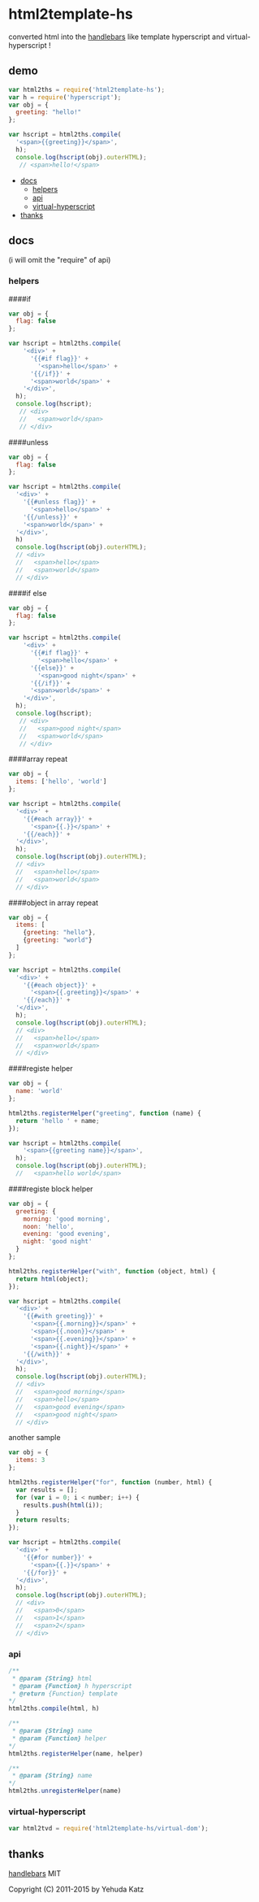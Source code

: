 # html2template-hs

converted html into the [handlebars] like template hyperscript and virtual-hyperscript !

## demo

``` js
var html2ths = require('html2template-hs');
var h = require('hyperscript');
var obj = {
  greeting: "hello!"
};

var hscript = html2ths.compile(
  '<span>{{greeting}}</span>',
  h);
  console.log(hscript(obj).outerHTML);
   // <span>hello!</span>
```

* [docs](#docs)
  - [helpers](#helpers)
  - [api](#api)
  - [virtual-hyperscript](#virtual-hyperscript)
* [thanks](#thanks)

## docs
(i will omit the "require" of api)

### helpers

####if
``` js
var obj = {
  flag: false
};

var hscript = html2ths.compile(
    '<div>' +
      '{{#if flag}}' +
        '<span>hello</span>' +
      '{{/if}}' +
      '<span>world</span>' +
    '</div>',
  h);
  console.log(hscript);
   // <div>
   //   <span>world</span>
   // </div>
```

####unless
``` js
var obj = {
  flag: false
};

var hscript = html2ths.compile(
  '<div>' +
    '{{#unless flag}}' +
      '<span>hello</span>' +
    '{{/unless}}' +
    '<span>world</span>' +
  '</div>',
  h)
  console.log(hscript(obj).outerHTML);
  // <div>
  //   <span>hello</span>
  //   <span>world</span>
  // </div>
```
####if else
``` js
var obj = {
  flag: false
};

var hscript = html2ths.compile(
    '<div>' +
      '{{#if flag}}' +
        '<span>hello</span>' +
      '{{else}}' +
        '<span>good night</span>' +
      '{{/if}}' +
      '<span>world</span>' +
    '</div>',
  h);
  console.log(hscript);
   // <div>
   //   <span>good night</span>
   //   <span>world</span>
   // </div>
```

####array repeat
``` js
var obj = {
  items: ['hello', 'world']
};

var hscript = html2ths.compile(
  '<div>' +
    '{{#each array}}' +
      '<span>{{.}}</span>' +
    '{{/each}}' +
  '</div>',
  h);
  console.log(hscript(obj).outerHTML);
  // <div>
  //   <span>hello</span>
  //   <span>world</span>
  // </div>
```

####object in array repeat
``` js
var obj = {
  items: [
    {greeting: "hello"},
    {greeting: "world"}
  ]
};

var hscript = html2ths.compile(
  '<div>' +
    '{{#each object}}' +
      '<span>{{.greeting}}</span>' +
    '{{/each}}' +
  '</div>',
  h);
  console.log(hscript(obj).outerHTML);
  // <div>
  //   <span>hello</span>
  //   <span>world</span>
  // </div>
```

####registe helper

``` js
var obj = {
  name: 'world'
};

html2ths.registerHelper("greeting", function (name) {
  return 'hello ' + name;
});

var hscript = html2ths.compile(
    '<span>{{greeting name}}</span>',
  h);
  console.log(hscript(obj).outerHTML);
  //   <span>hello world</span>
```

####registe block helper
``` js
var obj = {
  greeting: {
    morning: 'good morning',
    noon: 'hello',
    evening: 'good evening',
    night: 'good night'
  }
};

html2ths.registerHelper("with", function (object, html) {
  return html(object);
});

var hscript = html2ths.compile(
  '<div>' +
    '{{#with greeting}}' +
      '<span>{{.morning}}</span>' +
      '<span>{{.noon}}</span>' +
      '<span>{{.evening}}</span>' +
      '<span>{{.night}}</span>' +
    '{{/with}}' +
  '</div>',
  h);
  console.log(hscript(obj).outerHTML);
  // <div>
  //   <span>good morning</span>
  //   <span>hello</span>
  //   <span>good evening</span>
  //   <span>good night</span>
  // </div>

```

another sample
``` js
var obj = {
  items: 3
};

html2ths.registerHelper("for", function (number, html) {
  var results = [];
  for (var i = 0; i < number; i++) {
    results.push(html(i));
  }
  return results;
});

var hscript = html2ths.compile(
  '<div>' +
    '{{#for number}}' +
      '<span>{{.}}</span>' +
    '{{/for}}' +
  '</div>',
  h);
  console.log(hscript(obj).outerHTML);
  // <div>
  //   <span>0</span>
  //   <span>1</span>
  //   <span>2</span>
  // </div>
```

### api

``` js
/**
 * @param {String} html
 * @param {Function} h hyperscript
 * @return {Function} template 
*/
html2ths.compile(html, h)

/**
 * @param {String} name
 * @param {Function} helper
*/
html2ths.registerHelper(name, helper)

/**
 * @param {String} name
*/
html2ths.unregisterHelper(name)
```

### virtual-hyperscript

``` js
var html2tvd = require('html2template-hs/virtual-dom');
```

## thanks

  [handlebars] MIT
  
  Copyright (C) 2011-2015 by Yehuda Katz
  
[handlebars]: http://handlebarsjs.com/ "handlebars"
